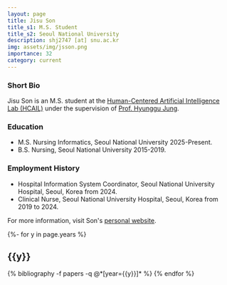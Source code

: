 ```yaml
---
layout: page
title: Jisu Son
title_s1: M.S. Student
title_s2: Seoul National University
description: shj2747 [at] snu.ac.kr
img: assets/img/jsson.png
importance: 32
category: current
---
```


### Short Bio
<p>Jisu Son is an M.S. student at the <a href="https://hcail.snu.ac.kr">Human-Centered Artificial Intelligence Lab (HCAIL)</a> under the supervision of <a href="http://hyunggujung.com">Prof. Hyunggu Jung</a>.
</p>

### Education
<ul>
<li>M.S. Nursing Informatics, Seoul National University 2025-Present.</li>
<li>B.S. Nursing, Seoul National University 2015-2019.</li>
</ul>

### Employment History
<ul>
<li>Hospital Information System Coordinator, Seoul National University Hospital, Seoul, Korea from 2024.</li>
<li>Clinical Nurse, Seoul National University Hospital, Seoul, Korea from 2019 to 2024.</li>
</ul>

For more information, visit Son's [personal website](https://jisuson-wis.github.io/).

<!-- _pages/publications.md -->
<div class="publications">

{%- for y in page.years %}
  <h2 class="year">{{y}}</h2>
  {% bibliography -f papers -q @*[year={{y}}]* %}
{% endfor %}

</div>
